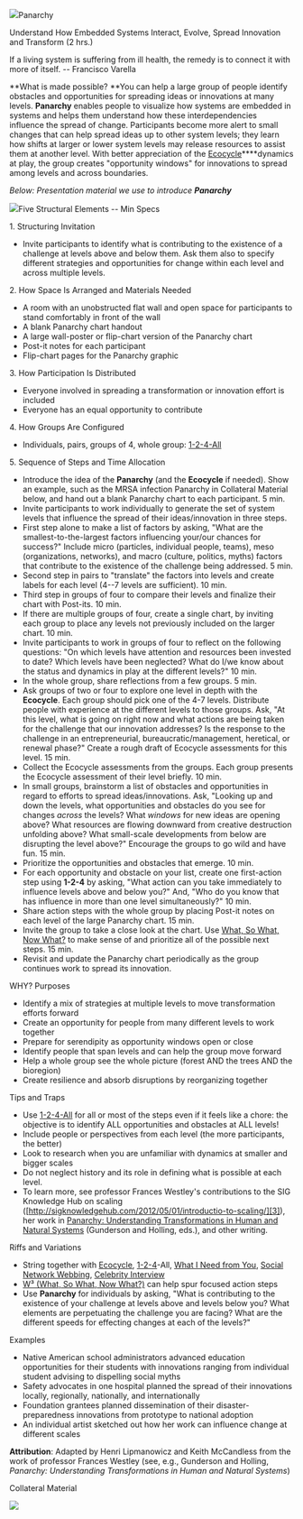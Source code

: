 ![](/storage/icons/32_Panarchy.png?__SQUARESPACE_CACHEVERSION=1337875023857)Panarchy

Understand How Embedded Systems Interact, Evolve, Spread Innovation and Transform (2 hrs.)

If a living system is suffering from ill health, the remedy is to connect it with more of itself. -- Francisco Varella

**What is made possible? **You can help a large group of people identify obstacles and opportunities for spreading ideas or innovations at many levels. **Panarchy** enables people to visualize how systems are embedded in systems and helps them understand how these interdependencies influence the spread of change. Participants become more alert to small changes that can help spread ideas up to other system levels; they learn how shifts at larger or lower system levels may release resources to assist them at another level. With better appreciation of the [Ecocycle][0]****dynamics at play, the group creates "opportunity windows" for innovations to spread among levels and across boundaries.

_Below: Presentation material we use to introduce **Panarchy**_



![](/storage/Slide29.jpg?__SQUARESPACE_CACHEVERSION=1395633274133)Five Structural Elements -- Min Specs

1\. Structuring Invitation


* Invite participants to identify what is contributing to the existence of a challenge at levels above and below them. Ask them also to specify different strategies and opportunities for change within each level and across multiple levels.


2\. How Space Is Arranged and Materials Needed


* A room with an unobstructed flat wall and open space for participants to stand comfortably in front of the wall
* A blank Panarchy chart handout
* A large wall-poster or flip-chart version of the Panarchy chart
* Post-it notes for each participant
* Flip-chart pages for the Panarchy graphic


3\. How Participation Is Distributed


* Everyone involved in spreading a transformation or innovation effort is included
* Everyone has an equal opportunity to contribute


4\. How Groups Are Configured


* Individuals, pairs, groups of 4, whole group: [1-2-4-All][1]


5\. Sequence of Steps and Time Allocation


* Introduce the idea of the **Panarchy** (and the **Ecocycle** if needed). Show an example, such as the MRSA infection Panarchy in Collateral Material below, and hand out a blank Panarchy chart to each participant. 5 min.
* Invite participants to work individually to generate the set of system levels that influence the spread of their ideas/innovation in three steps.
* First step alone to make a list of factors by asking, "What are the smallest-to-the-largest factors influencing your/our chances for success?" Include micro (particles, individual people, teams), meso (organizations, networks), and macro (culture, politics, myths) factors that contribute to the existence of the challenge being addressed. 5 min.
* Second step in pairs to "translate" the factors into levels and create labels for each level (4--7 levels are sufficient). 10 min.
* Third step in groups of four to compare their levels and finalize their chart with Post-its. 10 min.
* If there are multiple groups of four, create a single chart, by inviting each group to place any levels not previously included on the larger chart. 10 min.
* Invite participants to work in groups of four to reflect on the following questions: "On which levels have attention and resources been invested to date? Which levels have been neglected? What do I/we know about the status and dynamics in play at the different levels?" 10 min.
* In the whole group, share reflections from a few groups. 5 min.
* Ask groups of two or four to explore one level in depth with the **Ecocycle**. Each group should pick one of the 4-7 levels. Distribute people with experience at the different levels to those groups. Ask, "At this level, what is going on right now and what actions are being taken for the challenge that our innovation addresses? Is the response to the challenge in an entrepreneurial, bureaucratic/management, heretical, or renewal phase?" Create a rough draft of Ecocycle assessments for this level. 15 min.
* Collect the Ecocycle assessments from the groups. Each group presents the Ecocycle assessment of their level briefly. 10 min.
* In small groups, brainstorm a list of obstacles and opportunities in regard to efforts to spread ideas/innovations. Ask, "Looking up and down the levels, what opportunities and obstacles do you see for changes _across_ the levels? What _windows_ for new ideas are opening above? What resources are flowing downward from creative destruction unfolding above? What small-scale developments from below are disrupting the level above?" Encourage the groups to go wild and have fun. 15 min.
* Prioritize the opportunities and obstacles that emerge. 10 min.
* For each opportunity and obstacle on your list, create one first-action step using **1-2-4** by asking, "What action can you take immediately to influence levels above and below you?" And, "Who do you know that has influence in more than one level simultaneously?" 10 min.
* Share action steps with the whole group by placing Post-it notes on each level of the large Panarchy chart. 15 min.
* Invite the group to take a close look at the chart. Use [What, So What, Now What?][2] to make sense of and prioritize all of the possible next steps. 15 min.
* Revisit and update the Panarchy chart periodically as the group continues work to spread its innovation.


WHY? Purposes


* Identify a mix of strategies at multiple levels to move transformation efforts forward
* Create an opportunity for people from many different levels to work together
* Prepare for serendipity as opportunity windows open or close
* Identify people that span levels and can help the group move forward
* Help a whole group see the whole picture (forest AND the trees AND the bioregion)
* Create resilience and absorb disruptions by reorganizing together


Tips and Traps


* Use [1-2-4-All][1] for all or most of the steps even if it feels like a chore: the objective is to identify ALL opportunities and obstacles at ALL levels!
* Include people or perspectives from each level (the more participants, the better)
* Look to research when you are unfamiliar with dynamics at smaller and bigger scales
* Do not neglect history and its role in defining what is possible at each level.
* To learn more, see professor Frances Westley's contributions to the SIG Knowledge Hub on scaling ([http://sigknowledgehub.com/2012/05/01/introductio-to-scaling/][3]), her work in [Panarchy: Understanding Transformations in Human and Natural Systems][4] (Gunderson and Holling, eds.), and other writing.


Riffs and Variations


* String together with [Ecocycle][0], [1-2-4][1]-All, [What I Need from You][5], [Social Network Webbing][6], [Celebrity Interview][7]
* [W³ (What, So What, Now What?)][2] can help spur focused action steps
* Use **Panarchy** for individuals by asking, "What is contributing to the existence of your challenge at levels above and levels below you? What elements are perpetuating the challenge you are facing? What are the different speeds for effecting changes at each of the levels?"


Examples


* Native American school administrators advanced education opportunities for their students with innovations ranging from individual student advising to dispelling social myths
* Safety advocates in one hospital planned the spread of their innovations locally, regionally, nationally, and internationally
* Foundation grantees planned dissemination of their disaster-preparedness innovations from prototype to national adoption
* An individual artist sketched out how her work can influence change at different scales


**Attribution**: Adapted by Henri Lipmanowicz and Keith McCandless from the work of professor Frances Westley (see, e.g., Gunderson and Holling, _Panarchy: Understanding Transformations in Human and Natural Systems_)

Collateral Material

![](/storage/Slide28.jpg?__SQUARESPACE_CACHEVERSION=1395633318080)


[0]: /31-ecocycle-planning/
[1]: /1-1-2-4-all/
[2]: /9-what-so-what-now-what-w/
[3]: http://sigknowledgehub.com/2012/05/01/introductio-to-scaling/
[4]: http://tamarackcommunity.ca/ssi9.html
[5]: /24-what-i-need-from-you-winfy/
[6]: /23-social-network-webbing/
[7]: /22-celebrity-interview/
